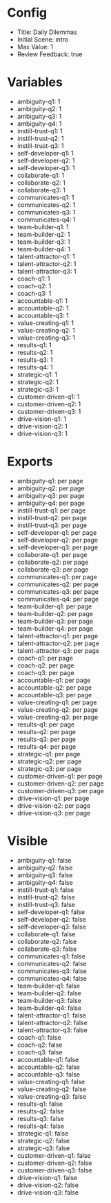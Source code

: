 # Config
 - Title: Daily Dilemmas
 - Initial Scene: intro
 - Max Value: 1
 - Review Feedback: true

# Variables
- ambiguity-q1: 1
- ambiguity-q2: 1
- ambiguity-q3: 1
- ambiguity-q4: 1
- instill-trust-q1: 1
- instill-trust-q2: 1
- instill-trust-q3: 1
- self-developer-q1: 1
- self-developer-q2: 1
- self-developer-q3: 1
- collaborate-q1: 1
- collaborate-q2: 1
- collaborate-q3: 1
- communicates-q1: 1
- communicates-q2: 1
- communicates-q3: 1
- communicates-q4: 1
- team-builder-q1: 1
- team-builder-q2: 1
- team-builder-q3: 1
- team-builder-q4: 1
- talent-attractor-q1: 1
- talent-attractor-q2: 1
- talent-attractor-q3: 1
- coach-q1: 1
- coach-q2: 1
- coach-q3: 1
- accountable-q1: 1
- accountable-q2: 1
- accountable-q3: 1
- value-creating-q1: 1
- value-creating-q2: 1
- value-creating-q3: 1
- results-q1: 1
- results-q2: 1
- results-q3: 1
- results-q4: 1
- strategic-q1: 1
- strategic-q2: 1
- strategic-q3: 1
- customer-driven-q1: 1
- customer-driven-q2: 1
- customer-driven-q3: 1
- drive-vision-q1: 1
- drive-vision-q2: 1
- drive-vision-q3: 1


# Exports
- ambiguity-q1: per page
- ambiguity-q2: per page
- ambiguity-q3: per page
- ambiguity-q4: per page
- instill-trust-q1: per page
- instill-trust-q2: per page
- instill-trust-q3: per page
- self-developer-q1: per page
- self-developer-q2: per page
- self-developer-q3: per page
- collaborate-q1: per page
- collaborate-q2: per page
- collaborate-q3: per page
- communicates-q1: per page
- communicates-q2: per page
- communicates-q3: per page
- communicates-q4: per page
- team-builder-q1: per page
- team-builder-q2: per page
- team-builder-q3: per page
- team-builder-q4: per page
- talent-attractor-q1: per page
- talent-attractor-q2: per page
- talent-attractor-q3: per page
- coach-q1: per page
- coach-q2: per page
- coach-q3: per page
- accountable-q1: per page
- accountable-q2: per page
- accountable-q3: per page
- value-creating-q1: per page
- value-creating-q2: per page
- value-creating-q3: per page
- results-q1: per page
- results-q2: per page
- results-q3: per page
- results-q4: per page
- strategic-q1: per page
- strategic-q2: per page
- strategic-q3: per page
- customer-driven-q1: per page
- customer-driven-q2: per page
- customer-driven-q3: per page
- drive-vision-q1: per page
- drive-vision-q2: per page
- drive-vision-q3: per page

# Visible
- ambiguity-q1: false
- ambiguity-q2: false
- ambiguity-q3: false
- ambiguity-q4: false
- instill-trust-q1: false
- instill-trust-q2: false
- instill-trust-q3: false
- self-developer-q1: false
- self-developer-q2: false
- self-developer-q3: false
- collaborate-q1: false
- collaborate-q2: false
- collaborate-q3: false
- communicates-q1: false
- communicates-q2: false
- communicates-q3: false
- communicates-q4: false
- team-builder-q1: false
- team-builder-q2: false
- team-builder-q3: false
- team-builder-q4: false
- talent-attractor-q1: false
- talent-attractor-q2: false
- talent-attractor-q3: false
- coach-q1: false
- coach-q2: false
- coach-q3: false
- accountable-q1: false
- accountable-q2: false
- accountable-q3: false
- value-creating-q1: false
- value-creating-q2: false
- value-creating-q3: false
- results-q1: false
- results-q2: false
- results-q3: false
- results-q4: false
- strategic-q1: false
- strategic-q2: false
- strategic-q3: false
- customer-driven-q1: false
- customer-driven-q2: false
- customer-driven-q3: false
- drive-vision-q1: false
- drive-vision-q2: false
- drive-vision-q3: false

